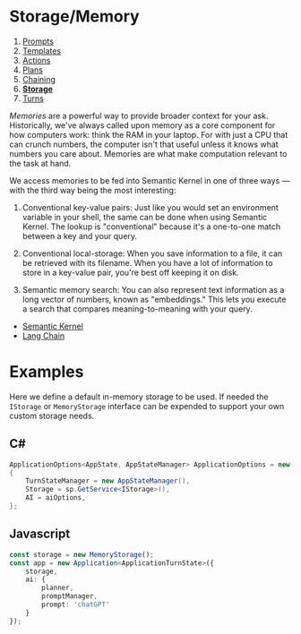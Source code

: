 # Storage/Memory

1. [Prompts](./00.PROMPTS.md)
2. [Templates](./01.TEMPLATES.md)
3. [Actions](./02.ACTIONS.md)
4. [Plans](./03.PLANS.md)
5. [Chaining](./04.CHAINING.md)
6. [**Storage**](./05.STORAGE.md)
7. [Turns](./06.TURNS.md)

_Memories_ are a powerful way to provide broader context for your ask. Historically, we've always called upon memory as a core component for how computers work: think the RAM in your laptop. For with just a CPU that can crunch numbers, the computer isn't that useful unless it knows what numbers you care about. Memories are what make computation relevant to the task at hand.

We access memories to be fed into Semantic Kernel in one of three ways — with the third way being the most interesting:

1. Conventional key-value pairs: Just like you would set an environment variable in your shell, the same can be done when using Semantic Kernel. The lookup is "conventional" because it's a one-to-one match between a key and your query. 

2. Conventional local-storage: When you save information to a file, it can be retrieved with its filename. When you have a lot of information to store in a key-value pair, you're best off keeping it on disk.

3. Semantic memory search: You can also represent text information as a long vector of numbers, known as "embeddings." This lets you execute a search that compares meaning-to-meaning with your query. 

- [Semantic Kernel](https://learn.microsoft.com/en-us/semantic-kernel/memories/)
- [Lang Chain](https://docs.langchain.com/docs/components/memory/)

# Examples

Here we define a default in-memory storage to be used. If needed the `IStorage` or `MemoryStorage` interface can be 
expended to support your own custom storage needs.

## C#

```C#
ApplicationOptions<AppState, AppStateManager> ApplicationOptions = new()
{
    TurnStateManager = new AppStateManager(),
    Storage = sp.GetService<IStorage>(),
    AI = aiOptions,
};
```

## Javascript

```typescript
const storage = new MemoryStorage();
const app = new Application<ApplicationTurnState>({
    storage,
    ai: {
        planner,
        promptManager,
        prompt: 'chatGPT'
    }
});
```